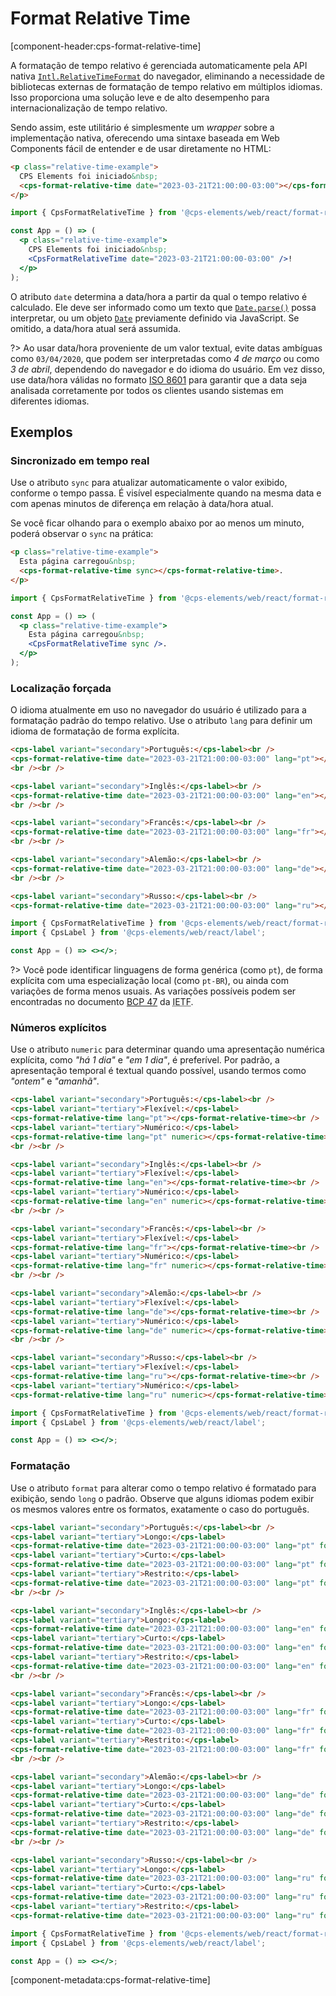 # Format Relative Time

[component-header:cps-format-relative-time]

A formatação de tempo relativo é gerenciada automaticamente pela API nativa [`Intl.RelativeTimeFormat`](https://developer.mozilla.org/en-US/docs/Web/JavaScript/Reference/Global_Objects/Intl/RelativeTimeFormat) do navegador, eliminando a necessidade de bibliotecas externas de formatação de tempo relativo em múltiplos idiomas. Isso proporciona uma solução leve e de alto desempenho para internacionalização de tempo relativo.

Sendo assim, este utilitário é simplesmente um _wrapper_ sobre a implementação nativa, oferecendo uma sintaxe baseada em Web Components fácil de entender e de usar diretamente no HTML:

```html preview
<p class="relative-time-example">
  CPS Elements foi iniciado&nbsp;
  <cps-format-relative-time date="2023-03-21T21:00:00-03:00"></cps-format-relative-time>!
</p>
```

```jsx react
import { CpsFormatRelativeTime } from '@cps-elements/web/react/format-relative-time';

const App = () => (
  <p class="relative-time-example">
    CPS Elements foi iniciado&nbsp;
    <CpsFormatRelativeTime date="2023-03-21T21:00:00-03:00" />!
  </p>
);
```

O atributo `date` determina a data/hora a partir da qual o tempo relativo é calculado. Ele deve ser informado como um texto que [`Date.parse()`](https://developer.mozilla.org/pt-BR/docs/Web/JavaScript/Reference/Global_Objects/Date/parse) possa interpretar, ou um objeto [`Date`](https://developer.mozilla.org/pt-BR/docs/Web/JavaScript/Reference/Global_Objects/Date) previamente definido via JavaScript. Se omitido, a data/hora atual será assumida.

?> Ao usar data/hora proveniente de um valor textual, evite datas ambíguas como `03/04/2020`, que podem ser interpretadas como _4 de março_ ou como _3 de abril_, dependendo do navegador e do idioma do usuário. Em vez disso, use data/hora válidas no formato [ISO 8601](https://www.w3.org/TR/NOTE-datetime) para garantir que a data seja analisada corretamente por todos os clientes usando sistemas em diferentes idiomas.

## Exemplos

### Sincronizado em tempo real

Use o atributo `sync` para atualizar automaticamente o valor exibido, conforme o tempo passa. É visível especialmente quando na mesma data e com apenas minutos de diferença em relação à data/hora atual.

Se você ficar olhando para o exemplo abaixo por ao menos um minuto, poderá observar o `sync` na prática:

```html preview
<p class="relative-time-example">
  Esta página carregou&nbsp;
  <cps-format-relative-time sync></cps-format-relative-time>.
</p>
```

```jsx react
import { CpsFormatRelativeTime } from '@cps-elements/web/react/format-relative-time';

const App = () => (
  <p class="relative-time-example">
    Esta página carregou&nbsp;
    <CpsFormatRelativeTime sync />.
  </p>
);
```

### Localização forçada

O idioma atualmente em uso no navegador do usuário é utilizado para a formatação padrão do tempo relativo. Use o atributo `lang` para definir um idioma de formatação de forma explícita.

```html preview
<cps-label variant="secondary">Português:</cps-label><br />
<cps-format-relative-time date="2023-03-21T21:00:00-03:00" lang="pt"></cps-format-relative-time>
<br /><br />

<cps-label variant="secondary">Inglês:</cps-label><br />
<cps-format-relative-time date="2023-03-21T21:00:00-03:00" lang="en"></cps-format-relative-time>
<br /><br />

<cps-label variant="secondary">Francês:</cps-label><br />
<cps-format-relative-time date="2023-03-21T21:00:00-03:00" lang="fr"></cps-format-relative-time>
<br /><br />

<cps-label variant="secondary">Alemão:</cps-label><br />
<cps-format-relative-time date="2023-03-21T21:00:00-03:00" lang="de"></cps-format-relative-time>
<br /><br />

<cps-label variant="secondary">Russo:</cps-label><br />
<cps-format-relative-time date="2023-03-21T21:00:00-03:00" lang="ru"></cps-format-relative-time>
```

```jsx react
import { CpsFormatRelativeTime } from '@cps-elements/web/react/format-relative-time';
import { CpsLabel } from '@cps-elements/web/react/label';

const App = () => <></>;
```

?> Você pode identificar linguagens de forma genérica (como `pt`), de forma explícita com uma especialização local (como `pt-BR`), ou ainda com variações de forma menos usuais. As variações possíveis podem ser encontradas no documento [BCP 47](http://www.rfc-editor.org/rfc/bcp/bcp47.txt) da <abbr title="Internet Engineering Task Force">IETF</abbr>.

### Números explícitos

Use o atributo `numeric` para determinar quando uma apresentação numérica explícita, como _"há 1 dia"_ e _"em 1 dia"_, é preferível. Por padrão, a apresentação temporal é textual quando possível, usando termos como _"ontem"_ e _"amanhã"_.

```html preview
<cps-label variant="secondary">Português:</cps-label><br />
<cps-label variant="tertiary">Flexível:</cps-label>
<cps-format-relative-time lang="pt"></cps-format-relative-time><br />
<cps-label variant="tertiary">Numérico:</cps-label>
<cps-format-relative-time lang="pt" numeric></cps-format-relative-time>
<br /><br />

<cps-label variant="secondary">Inglês:</cps-label><br />
<cps-label variant="tertiary">Flexível:</cps-label>
<cps-format-relative-time lang="en"></cps-format-relative-time><br />
<cps-label variant="tertiary">Numérico:</cps-label>
<cps-format-relative-time lang="en" numeric></cps-format-relative-time>
<br /><br />

<cps-label variant="secondary">Francês:</cps-label><br />
<cps-label variant="tertiary">Flexível:</cps-label>
<cps-format-relative-time lang="fr"></cps-format-relative-time><br />
<cps-label variant="tertiary">Numérico:</cps-label>
<cps-format-relative-time lang="fr" numeric></cps-format-relative-time>
<br /><br />

<cps-label variant="secondary">Alemão:</cps-label><br />
<cps-label variant="tertiary">Flexível:</cps-label>
<cps-format-relative-time lang="de"></cps-format-relative-time><br />
<cps-label variant="tertiary">Numérico:</cps-label>
<cps-format-relative-time lang="de" numeric></cps-format-relative-time>
<br /><br />

<cps-label variant="secondary">Russo:</cps-label><br />
<cps-label variant="tertiary">Flexível:</cps-label>
<cps-format-relative-time lang="ru"></cps-format-relative-time><br />
<cps-label variant="tertiary">Numérico:</cps-label>
<cps-format-relative-time lang="ru" numeric></cps-format-relative-time>
```

```jsx react
import { CpsFormatRelativeTime } from '@cps-elements/web/react/format-relative-time';
import { CpsLabel } from '@cps-elements/web/react/label';

const App = () => <></>;
```

### Formatação

Use o atributo `format` para alterar como o tempo relativo é formatado para exibição, sendo `long` o padrão. Observe que alguns idiomas podem exibir os mesmos valores entre os formatos, exatamente o caso do português.

```html preview
<cps-label variant="secondary">Português:</cps-label><br />
<cps-label variant="tertiary">Longo:</cps-label>
<cps-format-relative-time date="2023-03-21T21:00:00-03:00" lang="pt" format="long"></cps-format-relative-time><br />
<cps-label variant="tertiary">Curto:</cps-label>
<cps-format-relative-time date="2023-03-21T21:00:00-03:00" lang="pt" format="short"></cps-format-relative-time><br />
<cps-label variant="tertiary">Restrito:</cps-label>
<cps-format-relative-time date="2023-03-21T21:00:00-03:00" lang="pt" format="narrow"></cps-format-relative-time>
<br /><br />

<cps-label variant="secondary">Inglês:</cps-label><br />
<cps-label variant="tertiary">Longo:</cps-label>
<cps-format-relative-time date="2023-03-21T21:00:00-03:00" lang="en" format="long"></cps-format-relative-time><br />
<cps-label variant="tertiary">Curto:</cps-label>
<cps-format-relative-time date="2023-03-21T21:00:00-03:00" lang="en" format="short"></cps-format-relative-time><br />
<cps-label variant="tertiary">Restrito:</cps-label>
<cps-format-relative-time date="2023-03-21T21:00:00-03:00" lang="en" format="narrow"></cps-format-relative-time>
<br /><br />

<cps-label variant="secondary">Francês:</cps-label><br />
<cps-label variant="tertiary">Longo:</cps-label>
<cps-format-relative-time date="2023-03-21T21:00:00-03:00" lang="fr" format="long"></cps-format-relative-time><br />
<cps-label variant="tertiary">Curto:</cps-label>
<cps-format-relative-time date="2023-03-21T21:00:00-03:00" lang="fr" format="short"></cps-format-relative-time><br />
<cps-label variant="tertiary">Restrito:</cps-label>
<cps-format-relative-time date="2023-03-21T21:00:00-03:00" lang="fr" format="narrow"></cps-format-relative-time>
<br /><br />

<cps-label variant="secondary">Alemão:</cps-label><br />
<cps-label variant="tertiary">Longo:</cps-label>
<cps-format-relative-time date="2023-03-21T21:00:00-03:00" lang="de" format="long"></cps-format-relative-time><br />
<cps-label variant="tertiary">Curto:</cps-label>
<cps-format-relative-time date="2023-03-21T21:00:00-03:00" lang="de" format="short"></cps-format-relative-time><br />
<cps-label variant="tertiary">Restrito:</cps-label>
<cps-format-relative-time date="2023-03-21T21:00:00-03:00" lang="de" format="narrow"></cps-format-relative-time>
<br /><br />

<cps-label variant="secondary">Russo:</cps-label><br />
<cps-label variant="tertiary">Longo:</cps-label>
<cps-format-relative-time date="2023-03-21T21:00:00-03:00" lang="ru" format="long"></cps-format-relative-time><br />
<cps-label variant="tertiary">Curto:</cps-label>
<cps-format-relative-time date="2023-03-21T21:00:00-03:00" lang="ru" format="short"></cps-format-relative-time><br />
<cps-label variant="tertiary">Restrito:</cps-label>
<cps-format-relative-time date="2023-03-21T21:00:00-03:00" lang="ru" format="narrow"></cps-format-relative-time>
```

```jsx react
import { CpsFormatRelativeTime } from '@cps-elements/web/react/format-relative-time';
import { CpsLabel } from '@cps-elements/web/react/label';

const App = () => <></>;
```

[component-metadata:cps-format-relative-time]

<style>
  .relative-time-example {
    display: flex;
    margin: 0;
  }
</style>
